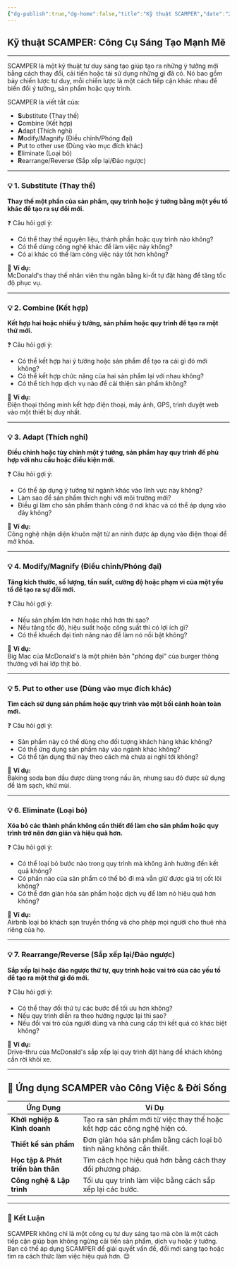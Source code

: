 ```yaml
---
{"dg-publish":true,"dg-home":false,"title":"Kỹ thuật SCAMPER","date":"2025-01-31","tags":["book","books/bo-nao-thu-hai"],"dg-path":"Books/02 - Bộ Não Thứ Hai - Đồ Tử Bái/6 - Kỹ thuật SCAMPER.md","permalink":"/books/02-bo-nao-thu-hai-do-tu-bai/6-ky-thuat-scamper/","dgPassFrontmatter":true,"updated":"2025-01-31T14:08:15.700+07:00"}
---
```


## Kỹ thuật SCAMPER: Công Cụ Sáng Tạo Mạnh Mẽ
---

SCAMPER là một kỹ thuật tư duy sáng tạo giúp tạo ra những ý tưởng mới bằng cách thay đổi, cải tiến hoặc tái sử dụng những gì đã có. Nó bao gồm bảy chiến lược tư duy, mỗi chiến lược là một cách tiếp cận khác nhau để biến đổi ý tưởng, sản phẩm hoặc quy trình.

SCAMPER là viết tắt của:

- **S**ubstitute (Thay thế)
- **C**ombine (Kết hợp)
- **A**dapt (Thích nghi)
- **M**odify/Magnify (Điều chỉnh/Phóng đại)
- **P**ut to other use (Dùng vào mục đích khác)
- **E**liminate (Loại bỏ)
- **R**earrange/Reverse (Sắp xếp lại/Đảo ngược)

---

### 💡 1. Substitute (Thay thế)

**Thay thế một phần của sản phẩm, quy trình hoặc ý tưởng bằng một yếu tố khác để tạo ra sự đổi mới.**

❓ Câu hỏi gợi ý:

- Có thể thay thế nguyên liệu, thành phần hoặc quy trình nào không?
- Có thể dùng công nghệ khác để làm việc này không?
- Có ai khác có thể làm công việc này tốt hơn không?

🔹 **Ví dụ:**  
McDonald's thay thế nhân viên thu ngân bằng ki-ốt tự đặt hàng để tăng tốc độ phục vụ.

---

### 💡 2. Combine (Kết hợp)

**Kết hợp hai hoặc nhiều ý tưởng, sản phẩm hoặc quy trình để tạo ra một thứ mới.**

❓ Câu hỏi gợi ý:

- Có thể kết hợp hai ý tưởng hoặc sản phẩm để tạo ra cái gì đó mới không?
- Có thể kết hợp chức năng của hai sản phẩm lại với nhau không?
- Có thể tích hợp dịch vụ nào để cải thiện sản phẩm không?

🔹 **Ví dụ:**  
Điện thoại thông minh kết hợp điện thoại, máy ảnh, GPS, trình duyệt web vào một thiết bị duy nhất.

---

### 💡 3. Adapt (Thích nghi)

**Điều chỉnh hoặc tùy chỉnh một ý tưởng, sản phẩm hay quy trình để phù hợp với nhu cầu hoặc điều kiện mới.**

❓ Câu hỏi gợi ý:

- Có thể áp dụng ý tưởng từ ngành khác vào lĩnh vực này không?
- Làm sao để sản phẩm thích nghi với môi trường mới?
- Điều gì làm cho sản phẩm thành công ở nơi khác và có thể áp dụng vào đây không?

🔹 **Ví dụ:**  
Công nghệ nhận diện khuôn mặt từ an ninh được áp dụng vào điện thoại để mở khóa.

---

### 💡 4. Modify/Magnify (Điều chỉnh/Phóng đại)

**Tăng kích thước, số lượng, tần suất, cường độ hoặc phạm vi của một yếu tố để tạo ra sự đổi mới.**

❓ Câu hỏi gợi ý:

- Nếu sản phẩm lớn hơn hoặc nhỏ hơn thì sao?
- Nếu tăng tốc độ, hiệu suất hoặc công suất thì có lợi ích gì?
- Có thể khuếch đại tính năng nào để làm nó nổi bật không?

🔹 **Ví dụ:**  
Big Mac của McDonald's là một phiên bản "phóng đại" của burger thông thường với hai lớp thịt bò.

---

### 💡 5. Put to other use (Dùng vào mục đích khác)

**Tìm cách sử dụng sản phẩm hoặc quy trình vào một bối cảnh hoàn toàn mới.**

❓ Câu hỏi gợi ý:

- Sản phẩm này có thể dùng cho đối tượng khách hàng khác không?
- Có thể ứng dụng sản phẩm này vào ngành khác không?
- Có thể tận dụng thứ này theo cách mà chưa ai nghĩ tới không?

🔹 **Ví dụ:**  
Baking soda ban đầu được dùng trong nấu ăn, nhưng sau đó được sử dụng để làm sạch, khử mùi.

---

### 💡 6. Eliminate (Loại bỏ)

**Xóa bỏ các thành phần không cần thiết để làm cho sản phẩm hoặc quy trình trở nên đơn giản và hiệu quả hơn.**

❓ Câu hỏi gợi ý:

- Có thể loại bỏ bước nào trong quy trình mà không ảnh hưởng đến kết quả không?
- Có phần nào của sản phẩm có thể bỏ đi mà vẫn giữ được giá trị cốt lõi không?
- Có thể đơn giản hóa sản phẩm hoặc dịch vụ để làm nó hiệu quả hơn không?

🔹 **Ví dụ:**  
Airbnb loại bỏ khách sạn truyền thống và cho phép mọi người cho thuê nhà riêng của họ.

---

### 💡 7. Rearrange/Reverse (Sắp xếp lại/Đảo ngược)

**Sắp xếp lại hoặc đảo ngược thứ tự, quy trình hoặc vai trò của các yếu tố để tạo ra một thứ gì đó mới.**

❓ Câu hỏi gợi ý:

- Có thể thay đổi thứ tự các bước để tối ưu hơn không?
- Nếu quy trình diễn ra theo hướng ngược lại thì sao?
- Nếu đổi vai trò của người dùng và nhà cung cấp thì kết quả có khác biệt không?

🔹 **Ví dụ:**  
Drive-thru của McDonald's sắp xếp lại quy trình đặt hàng để khách không cần rời khỏi xe.

---

## 📌 Ứng dụng SCAMPER vào Công Việc & Đời Sống

|Ứng Dụng|Ví Dụ|
|---|---|
|**Khởi nghiệp & Kinh doanh**|Tạo ra sản phẩm mới từ việc thay thế hoặc kết hợp các công nghệ hiện có.|
|**Thiết kế sản phẩm**|Đơn giản hóa sản phẩm bằng cách loại bỏ tính năng không cần thiết.|
|**Học tập & Phát triển bản thân**|Tìm cách học hiệu quả hơn bằng cách thay đổi phương pháp.|
|**Công nghệ & Lập trình**|Tối ưu quy trình làm việc bằng cách sắp xếp lại các bước.|

---

### 🚀 Kết Luận

SCAMPER không chỉ là một công cụ tư duy sáng tạo mà còn là một cách tiếp cận giúp bạn không ngừng cải tiến sản phẩm, dịch vụ hoặc ý tưởng. Bạn có thể áp dụng SCAMPER để giải quyết vấn đề, đổi mới sáng tạo hoặc tìm ra cách thức làm việc hiệu quả hơn. 😊